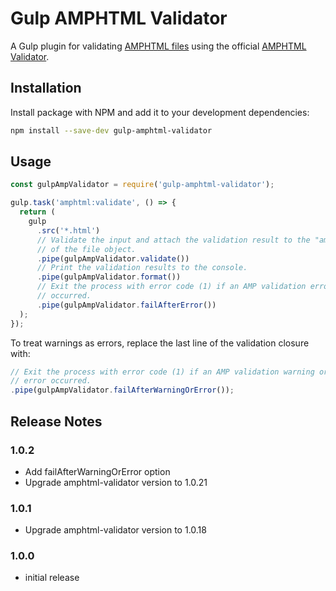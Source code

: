# Gulp AMPHTML Validator

A Gulp plugin for validating [AMPHTML files](https://ampproject.org) using the
official [AMPHTML Validator](https://www.npmjs.com/package/amphtml-validator).

## Installation

Install package with NPM and add it to your development dependencies:

```sh
npm install --save-dev gulp-amphtml-validator
```

## Usage

```js
const gulpAmpValidator = require('gulp-amphtml-validator');

gulp.task('amphtml:validate', () => {
  return (
    gulp
      .src('*.html')
      // Validate the input and attach the validation result to the "amp" property
      // of the file object.
      .pipe(gulpAmpValidator.validate())
      // Print the validation results to the console.
      .pipe(gulpAmpValidator.format())
      // Exit the process with error code (1) if an AMP validation error
      // occurred.
      .pipe(gulpAmpValidator.failAfterError())
  );
});
```

To treat warnings as errors, replace the last line of the validation closure
with:

```js
// Exit the process with error code (1) if an AMP validation warning or
// error occurred.
.pipe(gulpAmpValidator.failAfterWarningOrError());
```

## Release Notes

### 1.0.2

- Add failAfterWarningOrError option
- Upgrade amphtml-validator version to 1.0.21

### 1.0.1

- Upgrade amphtml-validator version to 1.0.18

### 1.0.0

- initial release
